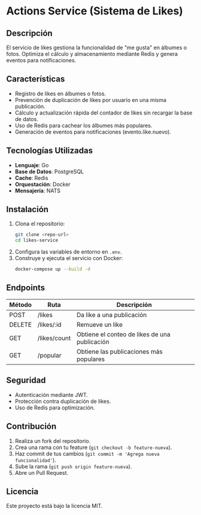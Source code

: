 # Actions Service (Sistema de Likes)

## Descripción
El servicio de likes gestiona la funcionalidad de "me gusta" en álbumes o fotos. Optimiza el cálculo y almacenamiento mediante Redis y genera eventos para notificaciones.

## Características
- Registro de likes en álbumes o fotos.
- Prevención de duplicación de likes por usuario en una misma publicación.
- Cálculo y actualización rápida del contador de likes sin recargar la base de datos.
- Uso de Redis para cachear los álbumes más populares.
- Generación de eventos para notificaciones (evento.like.nuevo).

## Tecnologías Utilizadas
- **Lenguaje**: Go
- **Base de Datos**: PostgreSQL
- **Cache**: Redis
- **Orquestación**: Docker
- **Mensajería**: NATS

## Instalación
1. Clona el repositorio:
   ```sh
   git clone <repo-url>
   cd likes-service
   ```
2. Configura las variables de entorno en `.env`.
3. Construye y ejecuta el servicio con Docker:
   ```sh
   docker-compose up --build -d
   ```

## Endpoints
| Método | Ruta          | Descripción |
|--------|--------------|-------------|
| POST   | /likes       | Da like a una publicación |
| DELETE | /likes/:id   | Remueve un like |
| GET    | /likes/count | Obtiene el conteo de likes de una publicación |
| GET    | /popular     | Obtiene las publicaciones más populares |

## Seguridad
- Autenticación mediante JWT.
- Protección contra duplicación de likes.
- Uso de Redis para optimización.

## Contribución
1. Realiza un fork del repositorio.
2. Crea una rama con tu feature (`git checkout -b feature-nueva`).
3. Haz commit de tus cambios (`git commit -m 'Agrega nueva funcionalidad'`).
4. Sube la rama (`git push origin feature-nueva`).
5. Abre un Pull Request.

## Licencia
Este proyecto está bajo la licencia MIT.
